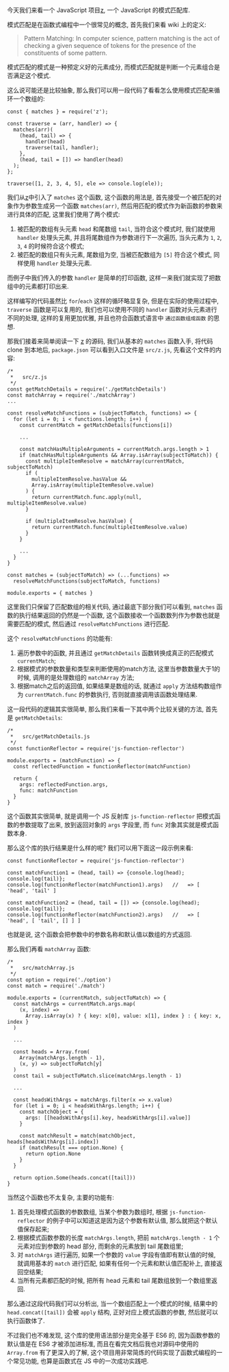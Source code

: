 今天我们来看一个 JavaScript 项目[z](https://github.com/z-pattern-matching/z), 一个 JavaScript 的模式匹配库.

模式匹配是在函数式编程中一个很常见的概念, 首先我们来看 wiki 上的定义:

> Pattern Matching: In computer science, pattern matching is the act of checking a given sequence of tokens for the presence of the constituents of some pattern.

模式匹配的模式是一种预定义好的元素成分, 而模式匹配就是判断一个元素组合是否满足这个模式.

这么说可能还是比较抽象, 那么我们可以用一段代码了看看怎么使用模式匹配来循环一个数组的:

    const { matches } = require('z');

    const traverse = (arr, handler) => {
      matches(arr)(
        (head, tail) => {
          handler(head)
          traverse(tail, handler);
        },
        (head, tail = []) => handler(head)
      );
    };

    traverse([1, 2, 3, 4, 5], ele => console.log(ele));

我们从[z](https://github.com/z-pattern-matching/z)中引入了 `matches` 这个函数, 这个函数的用法是, 首先接受一个被匹配的对象作为参数生成另一个函数 `matches(arr)`, 然后用匹配的模式作为新函数的参数来进行具体的匹配, 这里我们使用了两个模式:

1. 被匹配的数组有头元素 `head` 和尾数组 `tail`, 当符合这个模式时, 我们就使用 `handler` 处理头元素, 并且将尾数组作为参数进行下一次遍历, 当头元素为 `1`, `2`, `3`, `4` 的时候符合这个模式;
2. 被匹配的数组只有头元素, 尾数组为空, 当被匹配数组为 `[5]` 符合这个模式, 同样使用 `handler` 处理头元素.

而例子中我们传入的参数 `handler` 是简单的打印函数, 这样一来我们就实现了把数组中的元素都打印出来.

这样编写的代码虽然比 `for`/`each` 这样的循环略显复杂, 但是在实际的使用过程中, `traverse` 函数是可以复用的, 我们也可以使用不同的 `handler` 函数对头元素进行不同的处理, 这样的复用更加优雅, 并且也符合函数式语言中 `通过函数组成函数` 的思想.

那我们接着来简单阅读一下 [z](https://github.com/z-pattern-matching/z) 的源码, 我们从基本的 `matches` 函数入手, 将代码 clone 到本地后, `package.json` 可以看到入口文件是 `src/z.js`, 先看这个文件的内容:


    /*
     *   src/z.js
     */
    const getMatchDetails = require('./getMatchDetails')
    const matchArray = require('./matchArray')
    ...

    const resolveMatchFunctions = (subjectToMatch, functions) => {
      for (let i = 0; i < functions.length; i++) {
        const currentMatch = getMatchDetails(functions[i])

        ...

        const matchHasMultipleArguments = currentMatch.args.length > 1
        if (matchHasMultipleArguments && Array.isArray(subjectToMatch)) {
          const multipleItemResolve = matchArray(currentMatch, subjectToMatch)
          if (
            multipleItemResolve.hasValue &&
            Array.isArray(multipleItemResolve.value)
          ) {
            return currentMatch.func.apply(null, multipleItemResolve.value)
          }

          if (multipleItemResolve.hasValue) {
            return currentMatch.func(multipleItemResolve.value)
          }
        }

        ...
      }
    }

    const matches = (subjectToMatch) => (...functions) =>
      resolveMatchFunctions(subjectToMatch, functions)

    module.exports = { matches }

这里我们只保留了匹配数组的相关代码, 通过最底下部分我们可以看到, `matches` 函数的执行结果返回的仍然是一个函数, 这个函数接收一个函数数列作为参数也就是需要匹配的模式, 然后通过 `resolveMatchFunctions` 进行匹配.

这个 `resolveMatchFunctions` 的功能有:

1. 遍历参数中的函数, 并且通过 `getMatchDetails` 函数转换成真正的匹配模式 `currentMatch`;
2. 根据模式的参数数量和类型来判断使用的match方法, 这里当参数数量大于1的时候, 调用的是处理数组的 `matchArray` 方法;
3. 根据match之后的返回值, 如果结果是数组的话, 就通过 `apply` 方法结构数组作为 `currentMatch.func` 的参数执行, 否则就直接调用该函数处理结果.

这一段代码的逻辑其实很简单, 那么我们来看一下其中两个比较关键的方法, 首先是 `getMatchDetails`:

    /*
     *   src/getMatchDetails.js
     */
    const functionReflector = require('js-function-reflector')

    module.exports = (matchFunction) => {
      const reflectedFunction = functionReflector(matchFunction)

      return {
        args: reflectedFunction.args,
        func: matchFunction
      }
    }

这个函数其实很简单, 就是调用一个 JS 反射库 `js-function-reflector` 把模式函数的参数提取了出来, 放到返回对象的 `args` 字段里, 而 `func` 对象其实就是模式函数本身.

那么这个库的执行结果是什么样的呢? 我们可以用下面这一段示例来看:

    const functionReflector = require('js-function-reflector')

    const matchFunction1 = (head, tail) => {console.log(head); console.log(tail)};
    console.log(functionReflector(matchFunction1).args)   //   => [ 'head', 'tail' ]

    const matchFunction2 = (head, tail = []) => {console.log(head); console.log(tail)};
    console.log(functionReflector(matchFunction2).args)   //   => [ 'head', [ 'tail', [] ] ]

也就是说, 这个函数会把参数中的参数名称和默认值以数组的方式返回.

那么我们再看 `matchArray` 函数:

    /*
     *   src/matchArray.js
     */
    const option = require('./option')
    const match = require('./match')

    module.exports = (currentMatch, subjectToMatch) => {
      const matchArgs = currentMatch.args.map(
        (x, index) =>
          Array.isArray(x) ? { key: x[0], value: x[1], index } : { key: x, index }
      )

      ...

      const heads = Array.from(
        Array(matchArgs.length - 1),
        (x, y) => subjectToMatch[y]
      )
      const tail = subjectToMatch.slice(matchArgs.length - 1)

      ...

      const headsWithArgs = matchArgs.filter(x => x.value)
      for (let i = 0; i < headsWithArgs.length; i++) {
        const matchObject = {
          args: [[headsWithArgs[i].key, headsWithArgs[i].value]]
        }

        const matchResult = match(matchObject, heads[headsWithArgs[i].index])
        if (matchResult === option.None) {
          return option.None
        }
      }

      return option.Some(heads.concat([tail]))
    }

当然这个函数也不太复杂, 主要的功能有:

1. 首先处理模式函数的参数数组, 当某个参数为数组时, 根据 `js-function-reflector` 的例子中可以知道这是因为这个参数有默认值, 那么就把这个默认值保存起来;
2. 根据模式函数参数的长度 `matchArgs.length`, 把前 `matchArgs.length - 1` 个元素对应到参数的 head 部分, 而剩余的元素放到 tail 尾数组里;
3. 对 `matchArgs` 进行遍历, 如果一个参数的 `value` 字段有值即有默认值的时候, 就调用基本的 `match` 进行匹配, 如果有任何一个元素和默认值匹配补上, 直接返回空结果;
4. 当所有元素都匹配的时候, 把所有 head 元素和 tail 尾数组放到一个数组里返回.

那么通过这段代码我们可以分析出, 当一个数组匹配上一个模式的时候, 结果中的 `head.concat([tail])` 会被 `apply` 结构, 正好对应上模式函数的参数, 然后就可以执行函数体了.

不过我们也不难发现, 这个库的使用语法部分是完全基于 ES6 的, 因为函数参数的默认值是在 ES6 才被添加进标准, 而且在看完文档后我也对源码中使用的 `Array.from` 有了更深入的了解, 这个项目用非常简炼的代码实现了函数式编程的一个常见功能, 也算是函数式在 JS 中的一次成功实践吧.